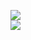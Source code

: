 [![](https://img.shields.io/badge/Made%20With-Github%20Spray-lightgrey.svg?style=for-the-badge&logo=github)](https://github.com/Annihil/github-spray#3859)  
[![](https://i.imgur.com/2DrTn0Z.gif)](https://github.com/Annihil/github-spray)